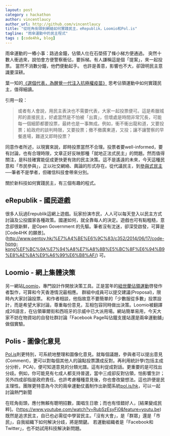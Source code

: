 ```yaml
---
layout: post
category : hackathon
author: vincentlaucy
author_url: http://github.com/vincentlaucy
title: "從旺角街頭到網絡如何實踐民主，eRepublik，Loomio和Pol.is"
tagline: "雨傘運動中的民主程式"
tags : [code4hk, blog]
---
```



雨傘運動的一樁小事：路過金鐘，佔領人仕在石壆搭了條小梯方便通過。
突然十數人衝過來，說怕會方便警察衝佔，要拆梯。有人謙稱這是個「提案」，來一起投票。
當然不消數分鐘，他們便動起手。
也許是善意，影響也不大，卻證明民主意識要深耕。


葉一知的[《選個代表，為醒覺一代注入抗極權疫苗》](http://www.inmediahk.net/node/1026783)
思考佔領運動中如何實踐民主，值得細讀。

引用一段：
>或者有人會說，用民主表決也不需要代表，大家一起投票便可。這是希臘城邦的直接民主，好處當然是不怕被「出賣」，但壞處是時間非常冗長，可能每一個細節都要投票，最終也是一事無成。例如，衝不衝出龍和道，又要投票；給政府的談判時限，又要投票；撤不撤廣東道，又投；讓不讓警察的早餐進場，難道又即時投票？

同意作者所述，以現實來說，即時投票當然不合理。投票者要well-informed，要有討論，也有合理時限，文章正好反映那種「就地正法式民主」的問題。然而值得關注，是科技確實能促成更快更有效的民主決策。這不是遙遠的未來，今天這種民意和「市民參與」，正以社交網絡、輿論的形式存在。從代議民主，到[參與式民主](https://en.wikipedia.org/wiki/Participatory_democracy)──筆者不是學者，但確信科技會帶來分別。 

關於新科技如何實踐民主，有三個有趣的程式。

## eRepublik - 國民遊戲
很多人玩過Erepublik這網上遊戲。玩家扮演市民，人人可以每天登入以民主方式討論及公投國家各種政策。國運如何，就全靠每人的決定。遊戲也可有點粗糙，意念卻很新鮮，是Open Government 的先驅。筆者沒有沈迷，卻深受啟發，可算是[Code4HK 的願景]。(http://www.pentoy.hk/%E7%A4%BE%E6%9C%83/c352/2014/06/17/code-hong-kong%EF%BC%9A%E7%94%A8%E7%A8%8B%E5%BC%8F%E6%94%B9%E8%AE%8A%E9%A6%99%E6%B8%AF/)
可。

## Loomio - 網上集體決策
另一網站[Loomio](https://www.loomio.org/)，專門設計作開放決策工具。正是當年的[紐世蘭佔領運動](https://en.wikipedia.org/wiki/Occupy_protests_in_New_Zealand)啓發作者製作，可算和今天香港情況最相應。 群組中成員可以提交建議(Proposal)，限時內大家討論投票。
和作者相談，他指故意不要簡單的「少數服從多數」投票設計，而是希望大家討論，尊重每份意見，互相包容同時做出決策。Loomio被翻譯成26語言，在佔領華爾街和西班牙的示威中已大派用場。網站簡單易用，今天大家不妨在物資站的自發社群討論「Facebook Page叫佔鐘支援站還是兩傘運動舖」做個實驗。

## Polis - 圖像化意見
[Pol.is](http://pol.is)則更特別，可系統地整理和圖像化意見。就每個議題，參與者可以提出意見(Comment)，更可以對每個其他人的論點投票讚成反對。再利用統計學(包括主成分分析，PCA)，便可知道意見的分類光譜。這有利促成對話。更重要的是可找出分歧。例如，你可能見有七成人都支持普選，當中三成卻反對佔領，怕影響生計；另外四成卻指是政府責任。也許考慮種種意見後，你也會改變想法。這也許便是民主理性。團隊更特意為今次的兩傘運動仗義制作出新聞系統[pol.is/hk](http://blog.code4.hk/tutorial/2014/10/07/pol-is-hk-tutorial/)，可以一起討論熱門新聞


在旺角街頭，應付無賴有聰明招數，圍唱生日歌；而也有怪錯好人，[結果變成民粹]。(https://www.youtube.com/watch?v=RubSzEsyFi0&feature=youtu.be)
既然是追求民主，自已也必需從中學習民主。「沒有大會」，是「群眾」還是「市民」，自我組織下如何解決分歧，將是關鍵。 若運動組織者是「Facebook和Twitter」，也不妨試用科技解決新問題。
